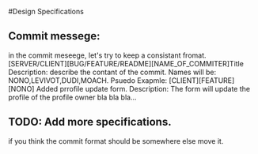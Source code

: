 #Design Specifications

## Commit messege:
in the commit meseege, let's try to keep a consistant fromat.
[SERVER/CLIENT][BUG/FEATURE/README][NAME_OF_COMMITER]Title
Description: describe the contant of the commit.
Names will be: NONO,LEVIVOT,DUDI,MOACH.
Psuedo Exapmle:
[CLIENT][FEATURE][NONO] Added prrofile update form.
Description: The form will update the profile of the profile owner bla bla bla...

## TODO: Add more specifications. 
if you think the commit format should be somewhere else move it.
